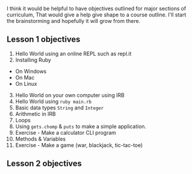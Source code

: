 I think it would be helpful to have objectives outlined for major sections of
curriculum, That would give a help give shape to a course outline. I'll start
the brainstorming and hopefully it will grow from there.

## Lesson 1 objectives

1. Hello World using an online REPL such as repl.it
2. Installing Ruby

- On Windows
- On Mac
- On Linux

3. Hello World on your own computer using IRB
4. Hello World using `ruby main.rb`
5. Basic data types `String` and `Integer`
6. Arithmetic in IRB
7. Loops
8. Using `gets.chomp` & `puts` to make a simple application.
9. Exercise - Make a calculator CLI program
10. Methods & Variables
11. Exercise - Make a game (war, blackjack, tic-tac-toe)

## Lesson 2 objectives
